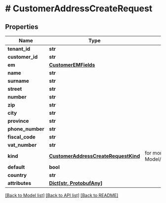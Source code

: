 # # CustomerAddressCreateRequest


## Properties 


Name | Type | Description | Notes
------------ | ------------- | ------------- | -------------
**tenant_id**| **str** |   | [optional]
**customer_id**| **str** |   | [optional]
**em**| [**CustomerEMFields**](CustomerEMFields.md) |   | [optional]
**name**| **str** |   | [optional]
**surname**| **str** |   | [optional]
**street**| **str** |   | [optional]
**number**| **str** |   | [optional]
**zip**| **str** |   | [optional]
**city**| **str** |   | [optional]
**province**| **str** |   | [optional]
**phone_number**| **str** |   | [optional]
**fiscal_code**| **str** |   | [optional]
**vat_number**| **str** |   | [optional]
**kind**| [**CustomerAddressCreateRequestKind**](CustomerAddressCreateRequestKind.md) |  for more information please, see Model/CustomerAddressCreateRequestKind.php  | [optional] [default to CustomerAddressCreateRequestKind.SHIPPING]
**default**| **bool** |   | [optional]
**country**| **str** |   | [optional]
**attributes**| [**Dict[str, ProtobufAny]**](ProtobufAny.md) |   | [optional]


[[Back to Model list]](../../README.md#models) [[Back to API list]](../../README.md#endpoints) [[Back to README]](../../README.md)

